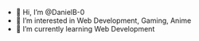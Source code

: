 - 👋 Hi, I’m @DanielB-0
- 👀 I’m interested in Web Development, Gaming, Anime
- 🌱 I’m currently learning Web Development

<!---
DanielB-0/DanielB-0 is a ✨ special ✨ repository because its `README.md` (this file) appears on your GitHub profile.
You can click the Preview link to take a look at your changes.
--->
